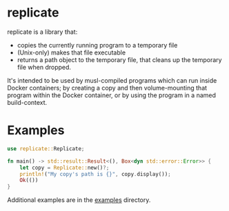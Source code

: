 # replicate

replicate is a library that:

- copies the currently running program to a temporary file
- (Unix-only) makes that file executable
- returns a path object to the temporary file, that cleans up the temporary file when dropped.

It's intended to be used by musl-compiled programs which can run inside Docker containers; by
creating a copy and then volume-mounting that program within the Docker container, or by using
the program in a named build-context.

# Examples

```rust
use replicate::Replicate;

fn main() -> std::result::Result<(), Box<dyn std::error::Error>> {
    let copy = Replicate::new()?;
    println!("My copy's path is {}", copy.display());
    Ok(())
}
```

Additional examples are in the [examples](examples) directory.